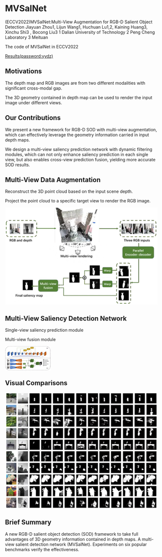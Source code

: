 # MVSalNet
(ECCV2022)MVSalNet:Multi-View Augmentation for RGB-D Salient Object Detection
Jiayuan Zhou1, Lijun Wang1, Huchuan Lu1,2, Kaining Huang3, Xinchu Shi3 , Bocong Liu3
1 Dalian University of Technology
2 Peng Cheng Laboratory
3 Meituan

The code of MVSalNet in ECCV2022

[Results(password:yydz)](https://pan.baidu.com/s/1ZwWBvH0GhRxdsT02CMvGqg) 

## Motivations

The depth map and RGB images are from two different modalities with significant cross-modal gap.

The 3D geometry contained in depth map can be used to render the input image under different views.

## Our Contributions

We present a new framework for RGB-D SOD with multi-view augmentation, which can effectively leverage the geometry information carried in input depth maps.

We design a multi-view saliency prediction network with dynamic filtering modules, which can not only enhance saliency prediction in each single view, but also enables cross-view prediction fusion, yielding more accurate SOD results.

## Multi-View Data Augmentation

Reconstruct the 3D point cloud based on the input scene depth.

Project the point cloud to a specific target view to render the RGB image.

![image](utils/fig1.png)

## Multi-View Saliency Detection Network

Single-view saliency prediction module

Multi-view fusion module

<img src="utils/fig2.png" width = "30%" height = "30%" alt="" align=center />

## Visual Comparisons
![image](utils/compare.png)

## Brief Summary
A new RGB-D salient object detection (SOD) framework to take full advantages of 3D geometry information contained in depth maps.
A multi-view salient detection network (MVSalNet).
Experiments on six popular benchmarks verify the effectiveness.

